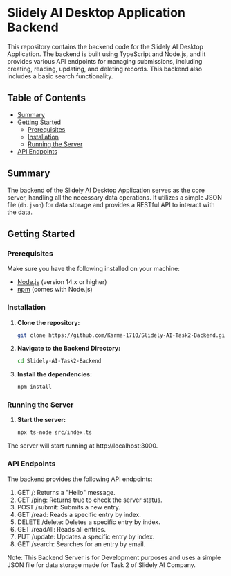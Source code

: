 # Slidely AI Desktop Application Backend

This repository contains the backend code for the Slidely AI Desktop Application. The backend is built using TypeScript and Node.js, and it provides various API endpoints for managing submissions, including creating, reading, updating, and deleting records. This backend also includes a basic search functionality.

## Table of Contents

- [Summary](#summary)
- [Getting Started](#getting-started)
  - [Prerequisites](#prerequisites)
  - [Installation](#installation)
  - [Running the Server](#running-the-server)
- [API Endpoints](#api-endpoints)

## Summary

The backend of the Slidely AI Desktop Application serves as the core server, handling all the necessary data operations. It utilizes a simple JSON file (`db.json`) for data storage and provides a RESTful API to interact with the data.

## Getting Started

### Prerequisites

Make sure you have the following installed on your machine:

- [Node.js](https://nodejs.org/en/) (version 14.x or higher)
- [npm](https://www.npmjs.com/) (comes with Node.js)

### Installation

1. **Clone the repository:**

   ```bash
   git clone https://github.com/Karma-1710/Slidely-AI-Task2-Backend.git
2. **Navigate to the Backend Directory:**

   ```bash
   cd Slidely-AI-Task2-Backend
3. **Install the dependencies:**

   ```bash
   npm install

### Running the Server

1. **Start the server:**

   ```bash
   npx ts-node src/index.ts

The server will start running at http://localhost:3000.

### API Endpoints

The backend provides the following API endpoints:

1. GET /: Returns a "Hello" message.
2. GET /ping: Returns true to check the server status.
3. POST /submit: Submits a new entry.
4. GET /read: Reads a specific entry by index.
5. DELETE /delete: Deletes a specific entry by index.
6. GET /readAll: Reads all entries.
7. PUT /update: Updates a specific entry by index.
8. GET /search: Searches for an entry by email.

Note: This Backend Server is for Development purposes and uses a simple JSON file for data storage made for Task 2 of Slidely AI Company.
